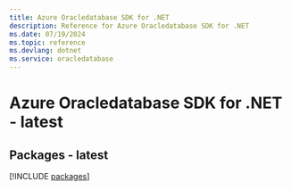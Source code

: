 ```yaml
---
title: Azure Oracledatabase SDK for .NET
description: Reference for Azure Oracledatabase SDK for .NET
ms.date: 07/19/2024
ms.topic: reference
ms.devlang: dotnet
ms.service: oracledatabase
---
```

# Azure Oracledatabase SDK for .NET - latest
## Packages - latest
[!INCLUDE [packages](oracledatabase-index.md)]
